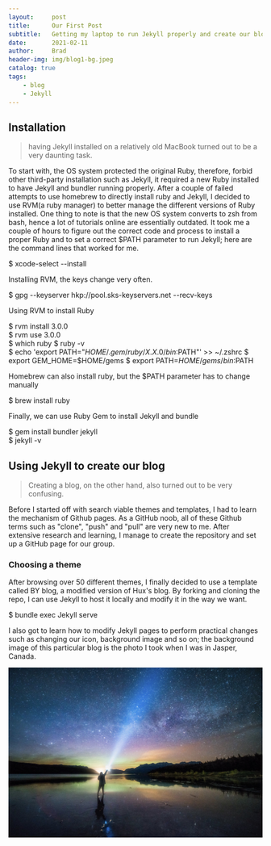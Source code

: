 ```yaml
---
layout:     post
title:      Our First Post
subtitle:   Getting my laptop to run Jekyll properly and create our blog
date:       2021-02-11
author:     Brad
header-img: img/blog1-bg.jpeg
catalog: true
tags:
    - blog
    - Jekyll
---
```


## Installation

 >having Jekyll installed on a relatively old MacBook turned out to be a very daunting task.

To start with, the OS system protected the original Ruby, therefore, forbid other third-party installation such as Jekyll, it required a new Ruby installed to have Jekyll and bundler running properly.  After a couple of failed attempts to use homebrew to directly install ruby and Jekyll, I decided to use RVM(a ruby manager) to better manage the different versions of Ruby installed. One thing to note is that the new OS system converts to zsh from bash, hence a lot of tutorials online are essentially outdated. It took me a couple of hours to figure out the correct code and process to install a proper Ruby and to set a correct $PATH parameter to run Jekyll; here are the command lines that worked for me.  

 $ xcode-select --install  

Installing RVM, the keys change very often.

 $ gpg --keyserver hkp://pool.sks-keyservers.net --recv-keys

Using RVM to install Ruby

 $ rvm install 3.0.0  
 $ rvm use 3.0.0  
 $ which ruby
 $ ruby -v  
 $ echo 'export PATH="$HOME/.gem/ruby/X.X.0/bin:$PATH"' >> ~/.zshrc
 $ export GEM_HOME=$HOME/gems
 $ export PATH=$HOME/gems/bin:$PATH

Homebrew can also install ruby, but the $PATH parameter has to change manually

 $ brew install ruby  

Finally, we can use Ruby Gem to install Jekyll and bundle

 $ gem install bundler jekyll  
 $ jekyll -v  


## Using Jekyll to create our blog

>Creating a blog, on the other hand, also turned out to be very confusing.

Before I started off with search viable themes and templates, I had to learn the mechanism of Github pages. As a GitHub noob, all of these Github terms such as "clone", "push" and "pull" are very new to me. After extensive research and learning, I manage to create the repository and set up a GitHub page for our group.

### Choosing a theme

After browsing over 50 different themes, I finally decided to use a template called BY blog, a modified version of Hux's blog. By forking and cloning the repo, I can use Jekyll to host it locally and modify it in the way we want.

 $ bundle exec Jekyll serve

I also got to learn how to modify Jekyll pages to perform practical changes such as changing our icon, background image and so on; the background image of this particular blog is the photo I took when I was in Jasper, Canada.

![img](/img/blog1-bg.jpeg)
